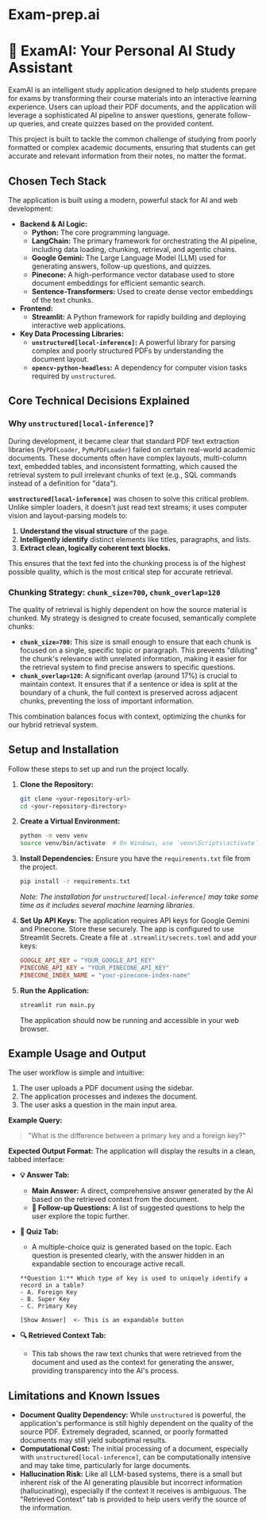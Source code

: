 # Exam-prep.ai
# 🤖 ExamAI: Your Personal AI Study Assistant

ExamAI is an intelligent study application designed to help students prepare for exams by transforming their course materials into an interactive learning experience. Users can upload their PDF documents, and the application will leverage a sophisticated AI pipeline to answer questions, generate follow-up queries, and create quizzes based on the provided content.

This project is built to tackle the common challenge of studying from poorly formatted or complex academic documents, ensuring that students can get accurate and relevant information from their notes, no matter the format.

## Chosen Tech Stack

The application is built using a modern, powerful stack for AI and web development:

*   **Backend & AI Logic:**
    *   **Python:** The core programming language.
    *   **LangChain:** The primary framework for orchestrating the AI pipeline, including data loading, chunking, retrieval, and agentic chains.
    *   **Google Gemini:** The Large Language Model (LLM) used for generating answers, follow-up questions, and quizzes.
    *   **Pinecone:** A high-performance vector database used to store document embeddings for efficient semantic search.
    *   **Sentence-Transformers:** Used to create dense vector embeddings of the text chunks.
*   **Frontend:**
    *   **Streamlit:** A Python framework for rapidly building and deploying interactive web applications.
*   **Key Data Processing Libraries:**
    *   **`unstructured[local-inference]`:** A powerful library for parsing complex and poorly structured PDFs by understanding the document layout.
    *   **`opencv-python-headless`:** A dependency for computer vision tasks required by `unstructured`.

## Core Technical Decisions Explained

### Why `unstructured[local-inference]`?

During development, it became clear that standard PDF text extraction libraries (`PyPDFLoader`, `PyMuPDFLoader`) failed on certain real-world academic documents. These documents often have complex layouts, multi-column text, embedded tables, and inconsistent formatting, which caused the retrieval system to pull irrelevant chunks of text (e.g., SQL commands instead of a definition for "data").

**`unstructured[local-inference]`** was chosen to solve this critical problem. Unlike simpler loaders, it doesn't just read text streams; it uses computer vision and layout-parsing models to:
1.  **Understand the visual structure** of the page.
2.  **Intelligently identify** distinct elements like titles, paragraphs, and lists.
3.  **Extract clean, logically coherent text blocks.**

This ensures that the text fed into the chunking process is of the highest possible quality, which is the most critical step for accurate retrieval.

### Chunking Strategy: `chunk_size=700`, `chunk_overlap=120`

The quality of retrieval is highly dependent on how the source material is chunked. My strategy is designed to create focused, semantically complete chunks:

*   **`chunk_size=700`:** This size is small enough to ensure that each chunk is focused on a single, specific topic or paragraph. This prevents "diluting" the chunk's relevance with unrelated information, making it easier for the retrieval system to find precise answers to specific questions.
*   **`chunk_overlap=120`:** A significant overlap (around 17%) is crucial to maintain context. It ensures that if a sentence or idea is split at the boundary of a chunk, the full context is preserved across adjacent chunks, preventing the loss of important information.

This combination balances focus with context, optimizing the chunks for our hybrid retrieval system.

## Setup and Installation

Follow these steps to set up and run the project locally.

1.  **Clone the Repository:**
    ```bash
    git clone <your-repository-url>
    cd <your-repository-directory>
    ```

2.  **Create a Virtual Environment:**
    ```bash
    python -m venv venv
    source venv/bin/activate  # On Windows, use `venv\Scripts\activate`
    ```

3.  **Install Dependencies:**
    Ensure you have the `requirements.txt` file from the project.
    ```bash
    pip install -r requirements.txt
    ```
    *Note: The installation for `unstructured[local-inference]` may take some time as it includes several machine learning libraries.*

4.  **Set Up API Keys:**
    The application requires API keys for Google Gemini and Pinecone. Store these securely. The app is configured to use Streamlit Secrets. Create a file at `.streamlit/secrets.toml` and add your keys:
    ```toml
    GOOGLE_API_KEY = "YOUR_GOOGLE_API_KEY"
    PINECONE_API_KEY = "YOUR_PINECONE_API_KEY"
    PINECONE_INDEX_NAME = "your-pinecone-index-name"
    ```

5.  **Run the Application:**
    ```bash
    streamlit run main.py
    ```
    The application should now be running and accessible in your web browser.

## Example Usage and Output

The user workflow is simple and intuitive:

1.  The user uploads a PDF document using the sidebar.
2.  The application processes and indexes the document.
3.  The user asks a question in the main input area.

**Example Query:**
> "What is the difference between a primary key and a foreign key?"

**Expected Output Format:**
The application will display the results in a clean, tabbed interface:

*   **💡 Answer Tab:**
    *   **Main Answer:** A direct, comprehensive answer generated by the AI based on the retrieved context from the document.
    *   **🤔 Follow-up Questions:** A list of suggested questions to help the user explore the topic further.

*   **📝 Quiz Tab:**
    *   A multiple-choice quiz is generated based on the topic. Each question is presented clearly, with the answer hidden in an expandable section to encourage active recall.
    ```
    **Question 1:** Which type of key is used to uniquely identify a record in a table?
    - A. Foreign Key
    - B. Super Key
    - C. Primary Key
    
    [Show Answer]  <- This is an expandable button
    ```

*   **🔍 Retrieved Context Tab:**
    *   This tab shows the raw text chunks that were retrieved from the document and used as the context for generating the answer, providing transparency into the AI's process.

## Limitations and Known Issues

*   **Document Quality Dependency:** While `unstructured` is powerful, the application's performance is still highly dependent on the quality of the source PDF. Extremely degraded, scanned, or poorly formatted documents may still yield suboptimal results.
*   **Computational Cost:** The initial processing of a document, especially with `unstructured[local-inference]`, can be computationally intensive and may take time, particularly for large documents.
*   **Hallucination Risk:** Like all LLM-based systems, there is a small but inherent risk of the AI generating plausible but incorrect information (hallucinating), especially if the context it receives is ambiguous. The "Retrieved Context" tab is provided to help users verify the source of the information.

